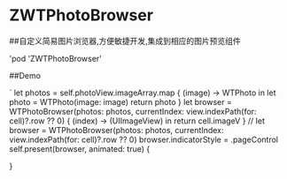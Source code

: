# ZWTPhotoBrowser
##自定义简易图片浏览器,方便敏捷开发,集成到相应的图片预览组件

'pod 'ZWTPhotoBrowser'

##Demo

`
let photos = self.photoView.imageArray.map { (image) -> WTPhoto in
let photo = WTPhoto(image: image)
return photo
}
let browser = WTPhotoBrowser(photos: photos, currentIndex: view.indexPath(for: cell)?.row ?? 0) { (index) -> (UIImageView) in
return cell.imageV
}
//        let browser = WTPhotoBrowser(photos: photos, currentIndex: view.indexPath(for: cell)?.row ?? 0)
browser.indicatorStyle = .pageControl
self.present(browser, animated: true) { 

}
